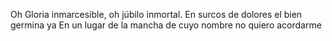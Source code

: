 Oh Gloria inmarcesible, oh júbilo inmortal. En surcos de dolores el bien germina ya En un lugar de la mancha de cuyo nombre no quiero acordarme

